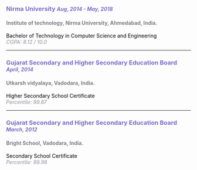 <!-- btech -->
<h3>
    <span style="color: #7c6ec4; font-weight: bold;">
        Nirma University
    </span>
    <span style="color: #7c6ec4; font-weight: light; font-style:italic; font-size:14px">
        Aug, 2014 - May, 2018
    </span> 
</h3>
<h4>
    <span style="color: #7e7e87">
        Institute of technology, Nirma University, Ahmedabad, India.
    </span>
</h4>
<span style="color: #000000">
    Bachelor of Technology in Computer Science and Engineering<br>
</span>
<span style="color: #90909e; font-weight: light; font-style:italic; font-size:14px">
    CGPA: 8.12 / 10.0
</span> 
<hr>

<!-- high school -->
<h3>
    <span style="color: #7c6ec4; font-weight: bold;">
        Gujarat Secondary and Higher Secondary Education Board
    </span>
    <span style="color: #7c6ec4; font-weight: light; font-style:italic; font-size:14px">
        April, 2014
    </span>    
</h3>
<h4>
    <span style="color: #7e7e87">
        Utkarsh vidyalaya, Vadodara, India.
    </span>
</h4>
<span style="color: #000000">
    Higher Secondary School Certificate<br>
</span>
<span style="color: #90909e; font-weight: light; font-style:italic; font-size:14px">
    Percentile: 99.87
</span> 
<hr>

<!-- primary education -->
<h3>
    <span style="color: #7c6ec4; font-weight: bold;">
        Gujarat Secondary and Higher Secondary Education Board
    </span>
    <span style="color: #7c6ec4; font-weight: light; font-style:italic; font-size:14px">
        March, 2012
    </span>    
</h3>
<h4>
    <span style="color: #7e7e87">
        Bright School, Vadodara, India.
    </span>
</h4>
<span style="color: #000000">
    Secondary School Certificate<br>
</span>
<span style="color: #90909e; font-weight: light; font-style:italic; font-size:14px">
    Percentile: 99.98
</span> 

